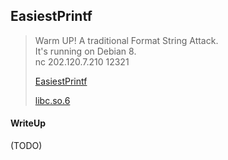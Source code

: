 ## EasiestPrintf

> Warm UP! A traditional Format String Attack. <br>
> It's running on Debian 8. <br>
> nc 202.120.7.210 12321
> 
> [EasiestPrintf](./EasiestPrintf)
> 
> [libc.so.6](./libc.so.6_0ed9bad239c74870ed2db31c735132ce)

#### WriteUp

(TODO)